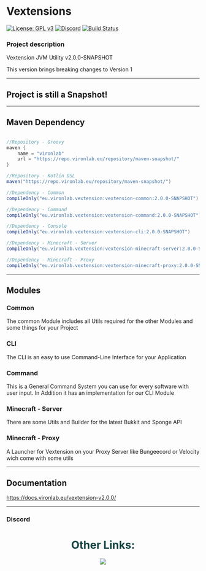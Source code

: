 # Vextensions

[![License: GPL v3](https://img.shields.io/badge/License-GPL%20v3-blue.svg)](LICENSE)
[![Discord](https://img.shields.io/discord/785956343407181824.svg)](https://discord.gg/wvcX92VyEH)
[![Build Status](https://ci.vironlab.eu/job/Vextension/badge/icon)](https://ci.vironlab.eu/job/Vextension/)

### Project description

Vextension JVM Utility v2.0.0-SNAPSHOT

This version brings breaking changes to Version 1

---

## Project is still a Snapshot!

---

## Maven Dependency

```gradle

//Repository - Groovy
maven {
    name = "vironlab"
    url = "https://repo.vironlab.eu/repository/maven-snapshot/"
}

//Repository - Kotlin DSL
maven("https://repo.vironlab.eu/repository/maven-snapshot/")

//Dependency - Common
compileOnly("eu.vironlab.vextension:vextension-common:2.0.0-SNAPSHOT")

//Dependency - Command
compileOnly("eu.vironlab.vextension:vextension-command:2.0.0-SNAPSHOT")

//Dependency - Console
compileOnly("eu.vironlab.vextension:vextension-cli:2.0.0-SNAPSHOT")

//Dependency - Minecraft - Server
compileOnly("eu.vironlab.vextension:vextension-minecraft-server:2.0.0-SNAPSHOT")

//Dependency - Minecraft - Proxy
compileOnly("eu.vironlab.vextension:vextension-minecraft-proxy:2.0.0-SNAPSHOT")
```

---

## Modules

### Common

The common Module includes all Utils required for the other Modules and some things for your Project

### CLI

The CLI is an easy to use Command-Line Interface for your Application

### Command

This is a General Command System you can use for every software with user input. In Addition it has an implementation
for our CLI Module

### Minecraft - Server

There are some Utils and Builder for the latest Bukkit and Sponge API

### Minecraft - Proxy

A Launcher for Vextension on your Proxy Server like Bungeecord or Velocity wich come with some utils

---

## Documentation

https://docs.vironlab.eu/vextension-v2.0.0/

---

### Discord

<div align="center">
    <h1 style="color:#154444">Other Links:</h1>
    <a style="color:#00ff00" target="_blank" href="https://discord.gg/wvcX92VyEH"><img src="https://img.shields.io/discord/785956343407181824?label=vironlab.eu%20Discord&logo=Discord&logoColor=%23ffffff&style=flat-square"></img></a>
</div>
